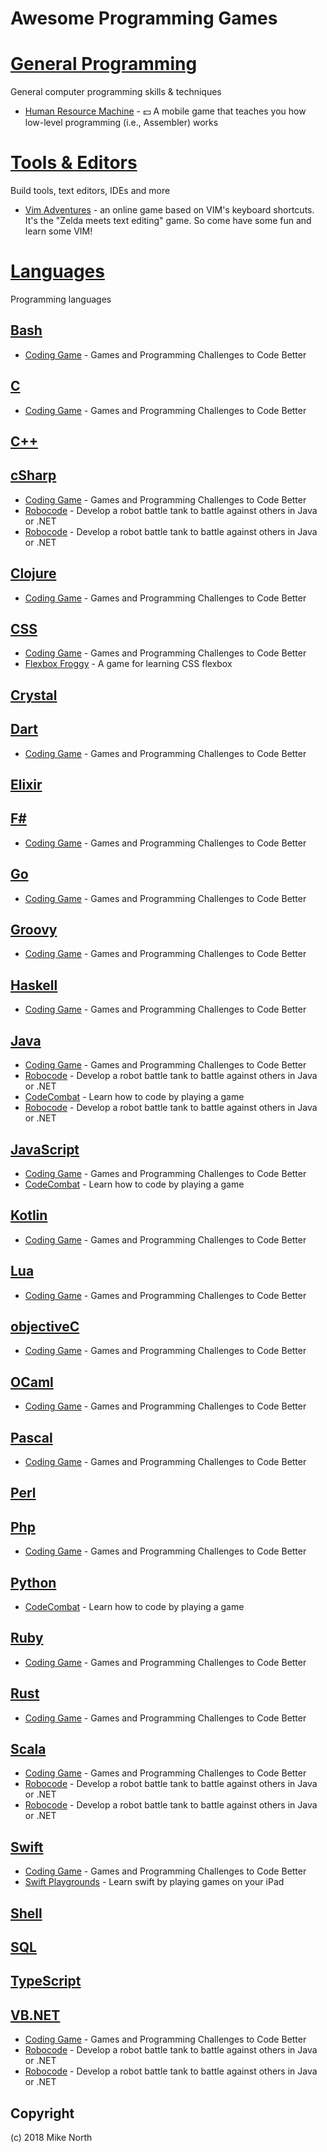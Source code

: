 # Awesome Programming Games

<!-- 🚨 READ THIS FIRST 🚨

  Please do not edit this file directly. It is automatically generated from
  ./index.js

-->

<!-- BEGIN_LIST -->

# [General Programming](https://en.wikipedia.org/wiki/Computer_programming)

General computer programming skills & techniques
    
* [Human Resource Machine](https://tomorrowcorporation.com/humanresourcemachine) - 💵 A mobile game that teaches you how low-level programming (i.e., Assembler) works

# [Tools & Editors](https://en.wikipedia.org/wiki/Programming_tool)

Build tools, text editors, IDEs and more
    
* [Vim Adventures](https://vim-adventures.com/) - an online game based on VIM's keyboard shortcuts. It's the "Zelda meets text editing" game. So come have some fun and learn some VIM!

# [Languages](https://en.wikipedia.org/wiki/Programming_languages)

Programming languages
    


## [Bash](https://www.gnu.org/software/bash/)

* [Coding Game](https://www.codingame.com/) - Games and Programming Challenges to Code Better


## [C](https://en.wikipedia.org/wiki/C_(programming_language))

* [Coding Game](https://www.codingame.com/) - Games and Programming Challenges to Code Better


## [C++](https://en.cppreference.com/w/)



## [cSharp](https://docs.microsoft.com/en-us/dotnet/csharp/programming-guide/)

* [Coding Game](https://www.codingame.com/) - Games and Programming Challenges to Code Better
* [Robocode](http://robocode.sourceforge.net/) - Develop a robot battle tank to battle against others in Java or .NET
* [Robocode](http://robocode.sourceforge.net/) - Develop a robot battle tank to battle against others in Java or .NET


## [Clojure](https://clojure.org/)

* [Coding Game](https://www.codingame.com/) - Games and Programming Challenges to Code Better


## [CSS](https://developer.mozilla.org/en-US/docs/Web/CSS)

* [Coding Game](https://www.codingame.com/) - Games and Programming Challenges to Code Better
* [Flexbox Froggy](https://flexboxfroggy.com/) - A game for learning CSS flexbox


## [Crystal](https://crystal-lang.org/)



## [Dart](https://www.dartlang.org/)

* [Coding Game](https://www.codingame.com/) - Games and Programming Challenges to Code Better


## [Elixir](https://elixir-lang.org/)



## [F#](https://fsharp.org/)

* [Coding Game](https://www.codingame.com/) - Games and Programming Challenges to Code Better


## [Go](https://golang.org/)

* [Coding Game](https://www.codingame.com/) - Games and Programming Challenges to Code Better


## [Groovy](http://groovy-lang.org/)

* [Coding Game](https://www.codingame.com/) - Games and Programming Challenges to Code Better


## [Haskell](https://www.haskell.org/)

* [Coding Game](https://www.codingame.com/) - Games and Programming Challenges to Code Better


## [Java](https://www.java.com/)

* [Coding Game](https://www.codingame.com/) - Games and Programming Challenges to Code Better
* [Robocode](http://robocode.sourceforge.net/) - Develop a robot battle tank to battle against others in Java or .NET
* [CodeCombat](https://codecombat.com/play) - Learn how to code by playing a game
* [Robocode](http://robocode.sourceforge.net/) - Develop a robot battle tank to battle against others in Java or .NET


## [JavaScript](https://developer.mozilla.org/en-US/docs/Web/JavaScript)

* [Coding Game](https://www.codingame.com/) - Games and Programming Challenges to Code Better
* [CodeCombat](https://codecombat.com/play) - Learn how to code by playing a game


## [Kotlin](https://kotlinlang.org/)

* [Coding Game](https://www.codingame.com/) - Games and Programming Challenges to Code Better


## [Lua](https://www.lua.org/)

* [Coding Game](https://www.codingame.com/) - Games and Programming Challenges to Code Better


## [objectiveC](https://developer.apple.com/library/archive/documentation/Cocoa/Conceptual/ProgrammingWithObjectiveC/Introduction/Introduction.html)

* [Coding Game](https://www.codingame.com/) - Games and Programming Challenges to Code Better


## [OCaml](https://ocaml.org/)

* [Coding Game](https://www.codingame.com/) - Games and Programming Challenges to Code Better


## [Pascal](http://pascal-central.com/ppl/index.html)

* [Coding Game](https://www.codingame.com/) - Games and Programming Challenges to Code Better


## [Perl](https://www.perl.org/)



## [Php](https://secure.php.net/)

* [Coding Game](https://www.codingame.com/) - Games and Programming Challenges to Code Better


## [Python](https://www.python.org/)

* [CodeCombat](https://codecombat.com/play) - Learn how to code by playing a game


## [Ruby](https://www.ruby-lang.org/)

* [Coding Game](https://www.codingame.com/) - Games and Programming Challenges to Code Better


## [Rust](https://rust-lang.org)

* [Coding Game](https://www.codingame.com/) - Games and Programming Challenges to Code Better


## [Scala](https://www.scala-lang.org/)

* [Coding Game](https://www.codingame.com/) - Games and Programming Challenges to Code Better
* [Robocode](http://robocode.sourceforge.net/) - Develop a robot battle tank to battle against others in Java or .NET
* [Robocode](http://robocode.sourceforge.net/) - Develop a robot battle tank to battle against others in Java or .NET


## [Swift](https://developer.apple.com/swift/)

* [Coding Game](https://www.codingame.com/) - Games and Programming Challenges to Code Better
* [Swift Playgrounds](https://www.apple.com/swift/playgrounds/) - Learn swift by playing games on your iPad


## [Shell](https://help.ubuntu.com/community/Beginners/BashScripting)



## [SQL](https://www.postgresql.org/)



## [TypeScript](http://typescriptlang.org/)



## [VB.NET](https://docs.microsoft.com/en-us/dotnet/visual-basic/getting-started/)

* [Coding Game](https://www.codingame.com/) - Games and Programming Challenges to Code Better
* [Robocode](http://robocode.sourceforge.net/) - Develop a robot battle tank to battle against others in Java or .NET
* [Robocode](http://robocode.sourceforge.net/) - Develop a robot battle tank to battle against others in Java or .NET



<!-- END_LIST -->

## Copyright

(c) 2018 Mike North

